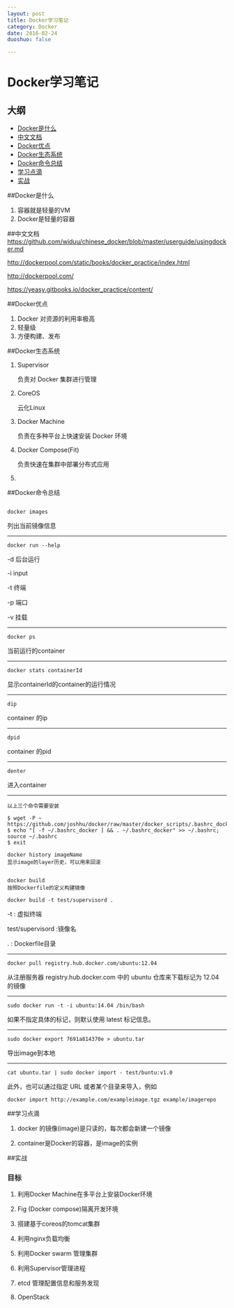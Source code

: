 ```yaml
---
layout: post
title: Docker学习笔记
category: Docker
date: 2016-02-24
duoshuo: false

---
```


# Docker学习笔记

## 大纲

* [Docker是什么](#c1)
* [中文文档](#c2)
* [Docker优点](#c3)
* [Docker生态系统](#c4)
* [Docker命令总结](#c5)
* [学习点滴](#c6)
* [实战](#c7)

<!-- more -->

##<a id="c1">Docker是什么</a>

1. 容器就是轻量的VM
2. Docker是轻量的容器



##<a id="c2">中文文档</a>
https://github.com/widuu/chinese_docker/blob/master/userguide/usingdocker.md

http://dockerpool.com/static/books/docker_practice/index.html

http://dockerpool.com/

https://yeasy.gitbooks.io/docker_practice/content/


##<a id='c3'>Docker优点</a>

1. Docker 对资源的利用率极高
2. 轻量级
3. 方便构建、发布

##<a id='c4'>Docker生态系统</a>

1. Supervisor

   负责对 Docker 集群进行管理
   	
2. CoreOS

	云化Linux

3. Docker Machine

	负责在多种平台上快速安装 Docker 环境

4. Docker Compose(Fit)

	负责快速在集群中部署分布式应用

5. 

##<a id="c5">Docker命令总结</a>


```

docker images

```

列出当前镜像信息

---

```
docker run --help

```

-d 后台运行

-i input

-t 终端

-p 端口

-v 挂载

---

```
docker ps
```
当前运行的container

---

```
docker stats containerId
```
显示containerId的container的运行情况

---

```
dip
```
container 的ip

---

```
dpid
```
container 的pid

---

```
denter
```
进入container

---

```
以上三个命令需要安装

$ wget -P ~ https://github.com/joshhu/docker/raw/master/docker_scripts/.bashrc_docker;
$ echo "[ -f ~/.bashrc_docker ] && . ~/.bashrc_docker" >> ~/.bashrc; source ~/.bashrc
$ exit

```
```
docker history imageName
显示image的layer历史，可以用来回滚
```
	  

```

docker build
按照Dockerfile的定义构建镜像

docker build -t test/supervisord .

```
-t : 虚拟终端

test/supervisord :镜像名

. : Dockerfile目录   

---
```
docker pull registry.hub.docker.com/ubuntu:12.04

```
从注册服务器 registry.hub.docker.com 中的 ubuntu 仓库来下载标记为 12.04 的镜像

---
	
```
sudo docker run -t -i ubuntu:14.04 /bin/bash
```

如果不指定具体的标记，则默认使用 latest 标记信息。

---

```
sudo docker export 7691a814370e > ubuntu.tar
```
导出image到本地

---
```
cat ubuntu.tar | sudo docker import - test/buntu:v1.0
```

此外，也可以通过指定 URL 或者某个目录来导入，例如


```
docker import http://example.com/exampleimage.tgz example/imagerepo

```
    


##<a id='c6'>学习点滴</a>

1. docker 的镜像(image)是只读的，每次都会新建一个镜像

2. container是Docker的容器，是image的实例

##<a id='c7'>实战</a>

### 目标

1. 利用Docker Machine在多平台上安装Docker环境

2. Fig (Docker compose)隔离开发环境

3. 搭建基于coreos的tomcat集群

4. 利用nginx负载均衡

5. 利用Docker swarm 管理集群

6. 利用Supervisor管理进程

7. etcd 管理配置信息和服务发现

8. OpenStack


